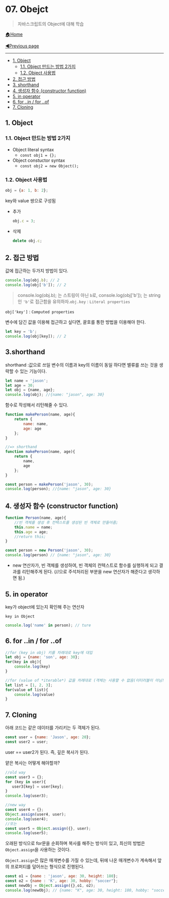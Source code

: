 # 07. Obejct

> 자바스크립트의 Object에 대해 학습

[🏠Home](https://github.com/batboy118/Study_Note)

[◀Previous page ](./README.md)

---

<!-- TOC -->

- [1. Object](#1-object)
	- [1.1. Object 만드는 방법 2가지](#11-object-만드는-방법-2가지)
	- [1.2. Object 사용법](#12-object-사용법)
- [2. 접근 방법](#2-접근-방법)
- [3. shorthand](#3-shorthand)
- [4. 생성자 함수 (constructor function)](#4-생성자-함수-constructor-function)
- [5. in operator](#5-in-operator)
- [6. for ..in / for ..of](#6-for-in--for-of)
- [7. Cloning](#7-cloning)

<!-- /TOC -->

## 1. Object

### 1.1. Object 만드는 방법 2가지

- Object literal syntax
  - `const obj1 = {};`
- Object constuctor syntax
  - `const obj2 = new Object();`

### 1.2. Object 사용법

```js
obj = {a: 1, b: 2};
```

key와 value 쌍으로 구성됨

- 추가

  ```js
  obj.c = 3;
  ```

- 삭제

  ```js
  delete obj.c;
  ```

## 2. 접근 방법

값에 접근하는 두가지 방법이 있다.

```js
console.log(obj.b); // 2
console.log(obj['b']); // 2
```

> console.log(obj.b); 는 스트링이 아닌 `b`로, console.log(obj['b']); 는 string인 `'b'`로 접근함을 유의하자.`obj.key` : `Literal properties`

`obj['key']` : `Computed properties`

변수에 담긴 값을 이용해 접근하고 싶다면, 괄호를 통한 방법을 이용해야 한다.

```js
let key = 'b';
console.log(obj[key]); // 2
```

## 3.shorthand

shorthand :값으로 쓰일 변수의 이름과 key의 이름이 동일 하다면 밸류를 쓰는 것을 생략할 수 있는 기능이다.

```js
let name = 'jason';
let age = 30;
let obj = {name, age};
console.log(obj); //{name: "jason", age: 30}
```

함수로 작성해서 리턴해줄 수 있다.

```js
function makePerson(name, age){
	return {
		name: name,
		age: age
	};
}

//=> shorthand
function makePerson(name, age){
	return {
		name,
		age
	};
}

const person = makePerson('jason', 30);
console.log(person); //{name: "jason", age: 30}
```

## 4. 생성자 함수 (constructor function)

```js
function Person(name, age){
	//빈 객체를 생성 후 컨텍스트를 생성된 빈 객체로 만들어줌;
	this.name = name;
	this.age = age;
	//return this;
}

const person = new Person('jason', 30);
console.log(person) // {name: "jason", age: 30}
```

- new 연산자가, 빈 객체를 생성하여, 빈 객체의 컨텍스트로 함수를 실행하게 되고 결과를 리턴해주게 된다. (//으로 주석처리된 부분을 new 연산자가 해준다고 생각하면 됨.)

## 5. in operator

key가 object에 있는지 확인해 주는 연산자

`key in Object`

```js
console.log('name' in person); // ture
```

## 6. for ..in / for ..of

```js
//for (key in obj) 키를 차례대로 key에 대입
let obj = {name: 'son', age: 30};
for(key in obj){
    console.log(key)
}

//for (value of *iterable*) 값을 차례대로 (객체는 사용할 수 없음(이터러블이 아님!))
let list = [1, 2, 3];
for(value of list){
    console.log(value)
}
```

## 7. Cloning

아래 코드는 같은 데이터를 가리키는 두 객체가 된다.

```js
const user = {name: 'Jason', age: 20};
const user2 = user;
```

user == user2가 된다. 즉, 깊은 복사가 된다.

얕은 복사는 어떻게 해야할까?

 ```js
//old way
const user3 = {};
for (key in user){
    user3[key] = user[key];
}
console.log(user3);

//new way
const user4 = {};
Object.assign(user4, user);
console.log(user4);
//또는
const user5 = Object.assign({}, user);
console.log(user5);
 ```

오래된 방식으로 for문을 순회하며 복사를 해주는 방식이 있고, 최신의 방법은 `Object.assign`을 사용하는 것이다.

`Object.assign`은 많은 매개변수를 가질 수 있는데, 뒤에 나온 매개변수가 계속해서 앞의 프로퍼티를 덮어쓰는 형식으로 진행된다.

```js
const o1 = {name : 'jason', age: 30, height: 180};
const o2 = {name : 'K', age: 30, hobby: "soccer"};
const newObj = Object.assign({},o1, o2);
console.log(newObj); // {name: "K", age: 30, height: 180, hobby: "soccer"}
```

